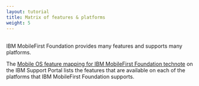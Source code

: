```yaml
---
layout: tutorial
title: Matrix of features & platforms
weight: 5
---
```

<br/>
IBM MobileFirst Foundation provides many features and supports many platforms.

The [Mobile OS feature mapping for IBM MobileFirst Foundation technote](http://www.ibm.com/support/docview.wss?uid=swg27039422) on the IBM Support Portal lists the features that are available on each of the platforms that IBM MobileFirst Foundation supports.